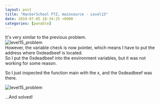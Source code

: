 ```yaml
---
layout: post
title: "HackerSchool FTZ, mainsource - Level15"
date: 2019-07-05 18:34:25 +0900
categories: [pwnable]
---
```


It's very similar to the previous problem.  
![level15_problem](https://1.bp.blogspot.com/-JHOOMVrrZBI/XSPvLCAl8VI/AAAAAAAAUMk/rWJKd-7hUhsYwNKo6zJTQ8KJXZhz2MwEgCLcBGAs/s1600/Screen%2BShot%2B2019-07-08%2Bat%2B22.04.02.png)  
However, the variable check is now pointer, which means I have to put the address where 0xdeadbeef is located.  
So I put the 0xdeadbeef into the environment variables, but it was not working for some reason.

So I just inspected the function main with the x, and the 0xdeadbeef was there.

![level15_problem](https://1.bp.blogspot.com/-M5qKeiqebNg/XSPwrVQjv_I/AAAAAAAAUNE/O95RarWqJMs3YMlzAE4Yf1lzy3EZ_7T5wCLcBGAs/s1600/Screen%2BShot%2B2019-07-09%2Bat%2B10.40.26.png)

...And solved!
